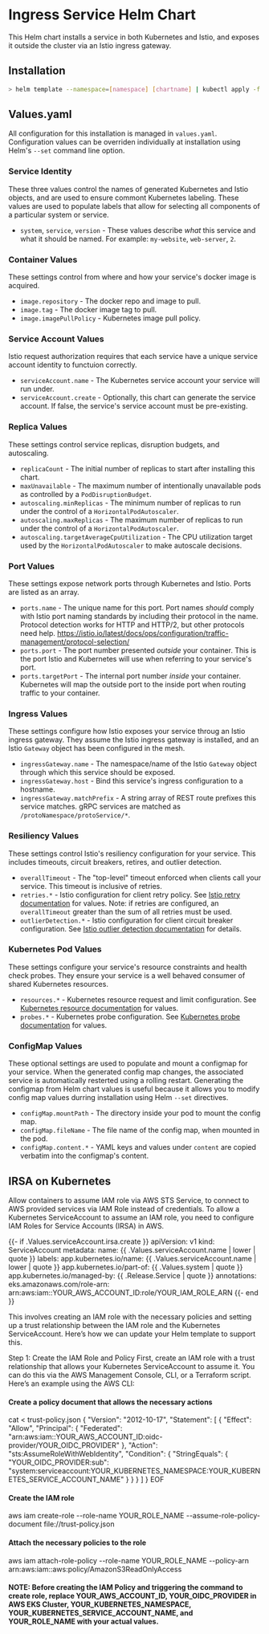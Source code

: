 # Ingress Service Helm Chart

This Helm chart installs a service in both Kubernetes and Istio, and exposes
it outside the cluster via an Istio ingress gateway.

## Installation

```sh
> helm template --namespace=[namespace] [chartname] | kubectl apply -f -
```

## Values.yaml

All configuration for this installation is managed in `values.yaml`. Configuration
values can be overriden individually at installation using Helm's `--set` command
line option.

### Service Identity

These three values control the names of generated Kubernetes and Istio objects,
and are used to ensure commont Kubernetes labeling. These values are used to populate
labels that allow for selecting all components of a particular system or service.

* `system`, `service`, `version` - These values describe _what_ this service and
  what it should be named. For example: `my-website`, `web-server`, `2`.

### Container Values

These settings control from where and how your service's docker image is acquired.

* `image.repository` - The docker repo and image to pull.
* `image.tag` - The docker image tag to pull.
* `image.imagePullPolicy` - Kubernetes image pull policy.

### Service Account Values

Istio request authorization requires that each service have a unique service account
identity to functuion correctly.

* `serviceAccount.name` - The Kubernetes service account your service will run under.
* `serviceAccount.create` - Optionally, this chart can generate the service account.
  If false, the service's service account must be pre-existing.

### Replica Values

These settings control service replicas, disruption budgets, and autoscaling.

* `replicaCount` - The initial number of replicas to start after installing this
  chart.
* `maxUnavailable` - The maximum number of intentionally unavailable pods as
  controlled by a `PodDisruptionBudget`.
* `autoscaling.minReplicas` - The minimum number of replicas to run under the
  control of a `HorizontalPodAutoscaler`.
* `autoscaling.maxReplicas` - The maximum number of replicas to run under the
  control of a `HorizontalPodAutoscaler`.
* `autoscaling.targetAverageCpuUtilization` - The CPU utilization target
  used by the `HorizontalPodAutoscaler` to make autoscale decisions.

### Port Values

These settings expose network ports through Kubernetes and Istio. Ports are
listed as an array.

* `ports.name` - The unique name for this port. Port names _should_ comply
  with Istio port naming standards by including their protocol in the name.
  Protocol detection works for HTTP and HTTP/2, but other protocols need help.
  <https://istio.io/latest/docs/ops/configuration/traffic-management/protocol-selection/>
* `ports.port` - The port number presented _outside_ your container. This is the
  port Istio and Kubernetes will use when referring to your service's port.
* `ports.targetPort` - The internal port number _inside_ your container. Kubernetes
  will map the outside port to the inside port when routing traffic to your container.

### Ingress Values

These settings configure how Istio exposes your service throug an Istio ingress
gateway. They assume the Istio ingress gateway is installed, and an Istio
`Gateway` object has been configured in the mesh.

* `ingressGateway.name` - The namespace/name of the Istio `Gateway` object through
  which this service should be exposed.
* `ingressGateway.host` - Bind this service's ingress configuration to a hostname.
* `ingressGateway.matchPrefix` - A string array of REST route prefixes this service
  matches. gRPC services are matched as `/protoNamespace/protoService/*`.

### Resiliency Values

These settings control Istio's resiliency configuration for your service. This
includes timeouts, circuit breakers, retires, and outlier detection.

* `overallTimeout` - The "top-level" timeout enforced when clients call your
  service. This timeout is inclusive of retries.
* `retries.*` - Istio configuration for client retry policy. See
  [Istio retry documentation](https://istio.io/latest/docs/reference/config/networking/virtual-service/#HTTPRetry) for values. Note: if retries are configured,
  an `overallTimeout` greater than the sum of all retries must be used.
* `outlierDetection.*` - Istio configuration for client circuit breaker configuration.
  See [Istio outlier detection documentation](https://istio.io/latest/docs/reference/config/networking/destination-rule/#OutlierDetection) for details.

### Kubernetes Pod Values

These settings configure your service's resource constraints and health check
probes. They ensure your service is a well behaved consumer of shared Kubernetes
resources.

* `resources.*` - Kubernetes resource request and limit configuration. See
  [Kubernetes resource documentation](https://kubernetes.io/docs/concepts/configuration/manage-resources-containers/) for values.
* `probes.*` - Kubernetes probe configuration. See [Kubernetes probe documentation](https://kubernetes.io/docs/tasks/configure-pod-container/configure-liveness-readiness-startup-probes/) for values.

### ConfigMap Values

These optional settings are used to populate and mount a configmap for your
service. When the generated config map changes, the associated service is automatically
resterted using a rolling restart. Generating the configmap from Helm chart values
is useful because it allows you to modify config map values durring installation
using Helm `--set` directives.

* `configMap.mountPath` - The directory inside your pod to mount the config map.
* `configMap.fileName` - The file name of the config map, when mounted in the pod.
* `configMap.content.*` - YAML keys and values under `content` are copied verbatim
  into the configmap's content.

## IRSA on Kubernetes

Allow containers to assume IAM role via AWS STS Service, to connect to AWS provided services via IAM Role instead of credentials.
To allow a Kubernetes ServiceAccount to assume an IAM role, you need to configure IAM Roles for Service Accounts (IRSA) in AWS. 

{{- if .Values.serviceAccount.irsa.create }}
apiVersion: v1
kind: ServiceAccount
metadata:
  name: {{ .Values.serviceAccount.name | lower | quote }}
  labels:
    app.kubernetes.io/name: {{ .Values.serviceAccount.name | lower | quote }}
    app.kubernetes.io/part-of: {{ .Values.system | quote }}
    app.kubernetes.io/managed-by: {{ .Release.Service | quote }}
  annotations:
    eks.amazonaws.com/role-arn: arn:aws:iam::YOUR_AWS_ACCOUNT_ID:role/YOUR_IAM_ROLE_ARN
{{- end }}


This involves creating an IAM role with the necessary policies and setting up a trust relationship between the IAM role 
and the Kubernetes ServiceAccount. Here’s how we can update your Helm template to support this.

Step 1: Create the IAM Role and Policy
First, create an IAM role with a trust relationship that allows your Kubernetes ServiceAccount to assume it. 
You can do this via the AWS Management Console, CLI, or a Terraform script. Here’s an example using the AWS CLI:

#### Create a policy document that allows the necessary actions
cat <<EOF > trust-policy.json
{
  "Version": "2012-10-17",
  "Statement": [
    {
      "Effect": "Allow",
      "Principal": {
        "Federated": "arn:aws:iam::YOUR_AWS_ACCOUNT_ID:oidc-provider/YOUR_OIDC_PROVIDER"
      },
      "Action": "sts:AssumeRoleWithWebIdentity",
      "Condition": {
        "StringEquals": {
          "YOUR_OIDC_PROVIDER:sub": "system:serviceaccount:YOUR_KUBERNETES_NAMESPACE:YOUR_KUBERNETES_SERVICE_ACCOUNT_NAME"
        }
      }
    }
  ]
}
EOF

#### Create the IAM role
aws iam create-role --role-name YOUR_ROLE_NAME --assume-role-policy-document file://trust-policy.json

#### Attach the necessary policies to the role
aws iam attach-role-policy --role-name YOUR_ROLE_NAME --policy-arn arn:aws:iam::aws:policy/AmazonS3ReadOnlyAccess

#### NOTE: Before creating the IAM Policy and triggering the command to create role, replace YOUR_AWS_ACCOUNT_ID, YOUR_OIDC_PROVIDER in AWS EKS Cluster, YOUR_KUBERNETES_NAMESPACE, YOUR_KUBERNETES_SERVICE_ACCOUNT_NAME, and YOUR_ROLE_NAME with your actual values.

